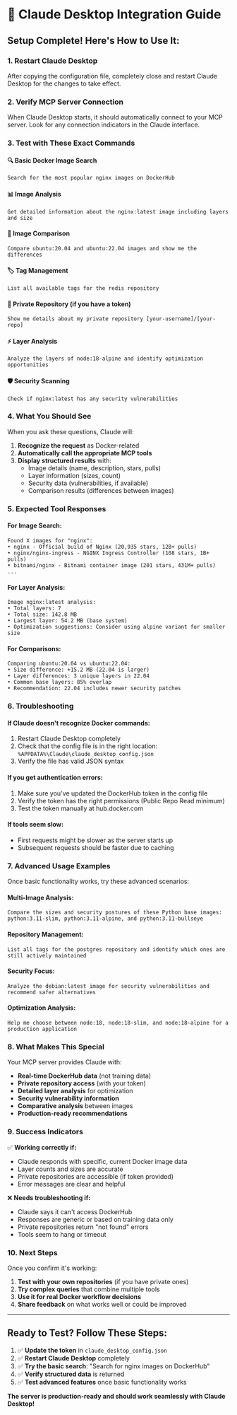 # 🚀 **Claude Desktop Integration Guide**

## **Setup Complete! Here's How to Use It:**

### **1. Restart Claude Desktop**
After copying the configuration file, completely close and restart Claude Desktop for the changes to take effect.

### **2. Verify MCP Server Connection**
When Claude Desktop starts, it should automatically connect to your MCP server. Look for any connection indicators in the Claude interface.

### **3. Test with These Exact Commands**

#### **🔍 Basic Docker Image Search**
```
Search for the most popular nginx images on DockerHub
```

#### **📊 Image Analysis** 
```
Get detailed information about the nginx:latest image including layers and size
```

#### **🔀 Image Comparison**
```
Compare ubuntu:20.04 and ubuntu:22.04 images and show me the differences
```

#### **🏷️ Tag Management**
```
List all available tags for the redis repository
```

#### **🔐 Private Repository (if you have a token)**
```
Show me details about my private repository [your-username]/[your-repo]
```

#### **⚡ Layer Analysis**
```
Analyze the layers of node:18-alpine and identify optimization opportunities
```

#### **🛡️ Security Scanning**
```
Check if nginx:latest has any security vulnerabilities
```

### **4. What You Should See**

When you ask these questions, Claude will:
1. **Recognize the request** as Docker-related
2. **Automatically call the appropriate MCP tools**
3. **Display structured results** with:
   - Image details (name, description, stars, pulls)
   - Layer information (sizes, count)
   - Security data (vulnerabilities, if available)
   - Comparison results (differences between images)

### **5. Expected Tool Responses**

#### **For Image Search:**
```
Found X images for "nginx":
• nginx - Official build of Nginx (20,935 stars, 12B+ pulls)
• nginx/nginx-ingress - NGINX Ingress Controller (108 stars, 1B+ pulls)
• bitnami/nginx - Bitnami container image (201 stars, 431M+ pulls)
...
```

#### **For Layer Analysis:**
```
Image nginx:latest analysis:
• Total layers: 7
• Total size: 142.8 MB
• Largest layer: 54.2 MB (base system)
• Optimization suggestions: Consider using alpine variant for smaller size
```

#### **For Comparisons:**
```
Comparing ubuntu:20.04 vs ubuntu:22.04:
• Size difference: +15.2 MB (22.04 is larger)
• Layer differences: 3 unique layers in 22.04
• Common base layers: 85% overlap
• Recommendation: 22.04 includes newer security patches
```

### **6. Troubleshooting**

#### **If Claude doesn't recognize Docker commands:**
1. Restart Claude Desktop completely
2. Check that the config file is in the right location: `%APPDATA%\Claude\claude_desktop_config.json`
3. Verify the file has valid JSON syntax

#### **If you get authentication errors:**
1. Make sure you've updated the DockerHub token in the config file
2. Verify the token has the right permissions (Public Repo Read minimum)
3. Test the token manually at hub.docker.com

#### **If tools seem slow:**
- First requests might be slower as the server starts up
- Subsequent requests should be faster due to caching

### **7. Advanced Usage Examples**

Once basic functionality works, try these advanced scenarios:

#### **Multi-Image Analysis:**
```
Compare the sizes and security postures of these Python base images: python:3.11-slim, python:3.11-alpine, and python:3.11-bullseye
```

#### **Repository Management:**
```
List all tags for the postgres repository and identify which ones are still actively maintained
```

#### **Security Focus:**
```
Analyze the debian:latest image for security vulnerabilities and recommend safer alternatives
```

#### **Optimization Analysis:**
```
Help me choose between node:18, node:18-slim, and node:18-alpine for a production application
```

### **8. What Makes This Special**

Your MCP server provides Claude with:
- **Real-time DockerHub data** (not training data)
- **Private repository access** (with your token)
- **Detailed layer analysis** for optimization
- **Security vulnerability information**
- **Comparative analysis** between images
- **Production-ready recommendations**

### **9. Success Indicators**

✅ **Working correctly if:**
- Claude responds with specific, current Docker image data
- Layer counts and sizes are accurate
- Private repositories are accessible (if token provided)
- Error messages are clear and helpful

❌ **Needs troubleshooting if:**
- Claude says it can't access DockerHub
- Responses are generic or based on training data only
- Private repositories return "not found" errors
- Tools seem to hang or timeout

### **10. Next Steps**

Once you confirm it's working:
1. **Test with your own repositories** (if you have private ones)
2. **Try complex queries** that combine multiple tools
3. **Use it for real Docker workflow decisions**
4. **Share feedback** on what works well or could be improved

---

## **Ready to Test? Follow These Steps:**

1. ✅ **Update the token** in `claude_desktop_config.json`
2. ✅ **Restart Claude Desktop** completely
3. ✅ **Try the basic search**: "Search for nginx images on DockerHub"
4. ✅ **Verify structured data** is returned
5. ✅ **Test advanced features** once basic functionality works

**The server is production-ready and should work seamlessly with Claude Desktop!**
